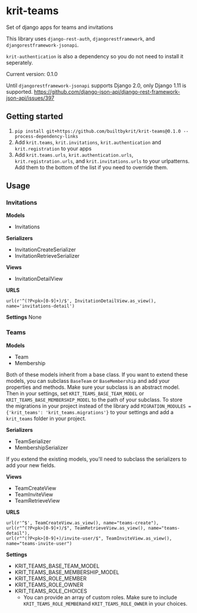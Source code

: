 # krit-teams
Set of django apps for teams and invitations

This library uses `django-rest-auth`, `djangorestframework`, and `djangorestframework-jsonapi`.

`krit-authentication` is also a dependency so you do not need to install it seperately.

Current version: 0.1.0

Until `djangorestframework-jsonapi` supports Django 2.0, only Django 1.11 is supported. https://github.com/django-json-api/django-rest-framework-json-api/issues/397

## Getting started

1. `pip install git+https://github.com/builtbykrit/krit-teams@0.1.0 --process-dependency-links`
3. Add `krit.teams`, `krit.invitations`, `krit.authentication` and `krit.registration` to your apps
4. Add `krit.teams.urls`, `krit.authentication.urls`, `krit.registration.urls`, and `krit.invitations.urls` to your urlpatterns. Add them to the bottom of the list if you need to override them.

## Usage

### Invitations

**Models**
- Invitations

**Serializers**
- InvitationCreateSerializer
- InvitationRetrieveSerializer

**Views**
- InvitationDetailView

**URLS**
```
url(r'^(?P<pk>[0-9]+)/$', InvitationDetailView.as_view(), name='invitations-detail')
```

**Settings**
None

### Teams

**Models**
- Team
- Membership

Both of these models inherit from a base class. If you want to extend these models, you can subclass `BaseTeam` or `BaseMembership` and add your properties and methods. Make sure your subclass is an abstract model. Then in your settings, set `KRIT_TEAMS_BASE_TEAM_MODEL` or `KRIT_TEAMS_BASE_MEMBERSHIP_MODEL` to the path of your subclass. To store the migrations in your project instead of the library add `MIGRATION_MODULES = {'krit_teams': 'krit_teams.migrations'}` to your settings and add a `krit_teams` folder in your project. 


**Serializers**
- TeamSerializer
- MembershipSerializer

If you extend the existing models, you'll need to subclass the serializers to add your new fields.

**Views**
- TeamCreateView
- TeamInviteView
- TeamRetrieveView

**URLS**
```
url(r'^$', TeamCreateView.as_view(), name="teams-create"),
url(r"^(?P<pk>[0-9]+)/$", TeamRetrieveView.as_view(), name="teams-detail"),
url(r"^(?P<pk>[0-9]+)/invite-user/$", TeamInviteView.as_view(), name="teams-invite-user")
```

**Settings**
- KRIT_TEAMS_BASE_TEAM_MODEL
- KRIT_TEAMS_BASE_MEMBERSHIP_MODEL
- KRIT_TEAMS_ROLE_MEMBER
- KRIT_TEAMS_ROLE_OWNER
- KRIT_TEAMS_ROLE_CHOICES
	- You can provide an array of custom roles. Make sure to include `KRIT_TEAMS_ROLE_MEMBER`and `KRIT_TEAMS_ROLE_OWNER` in your choices.


